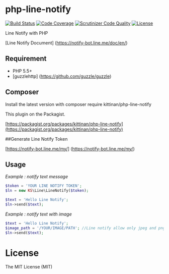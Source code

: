 php-line-notify
========
[![Build Status](https://travis-ci.org/kittinan/php-line-notify.svg?branch=master)](https://travis-ci.org/kittinan/php-line-notify)
[![Code Coverage](https://scrutinizer-ci.com/g/kittinan/php-line-notify/badges/coverage.png?b=master)](https://scrutinizer-ci.com/g/kittinan/php-line-notify/?branch=master)
[![Scrutinizer Code Quality](https://scrutinizer-ci.com/g/kittinan/php-line-notify/badges/quality-score.png?b=master)](https://scrutinizer-ci.com/g/kittinan/php-line-notify/?branch=master)
[![License](https://poser.pugx.org/kittinan/php-line-notify/license.svg)](https://packagist.org/packages/kittinan/php-line-notify)

Line Notify with PHP 

[Line Notify Document] (https://notify-bot.line.me/doc/en/)



## Requirement
* PHP 5.5+
* [guzzlehttp] (https://github.com/guzzle/guzzle)

## Composer

Install the latest version with composer require kittinan/php-line-notify

This plugin on the Packagist.

[https://packagist.org/packages/kittinan/php-line-notify](https://packagist.org/packages/kittinan/php-line-notify)

##Generate Line Notify Token

[https://notify-bot.line.me/my/] (https://notify-bot.line.me/my/)

## Usage
*Example : notify text message*
```php
$token = 'YOUR LINE NOTIFY TOKEN';
$ln = new KS\Line\LineNotify($token);

$text = 'Hello Line Notify';
$ln->send($text);
```

*Example : notify text with image*
```php
$text = 'Hello Line Notify';
$image_path = '/YOUR/IMAGE/PATH'; //Line notify allow only jpeg and png file
$ln->send($text);
```


License
=======
The MIT License (MIT)
